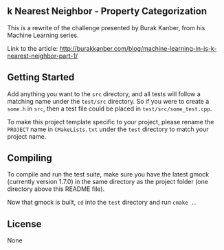 k Nearest Neighbor - Property Categorization
----------------------

This is a rewrite of the challenge presented by Burak Kanber, from his Machine Learning series.

Link to the article: http://burakkanber.com/blog/machine-learning-in-js-k-nearest-neighbor-part-1/

## Getting Started

Add anything you want to the `src` directory, and all tests will follow a matching name under the `test/src` directory. So if you were to create a `some.h` in `src`, then a test file could be placed in `test/src/some_test.cpp`.

To make this project template specific to your project, please rename the `PROJECT` name in `CMakeLists.txt` under the `test` directory to match your project name.

## Compiling

To compile and run the test suite, make sure you have the latest gmock (currently version 1.7.0) in the same directory as the project folder (one directory above this README file).

Now that gmock is built, `cd` into the `test` directory and run `cmake .`.

## License
None
